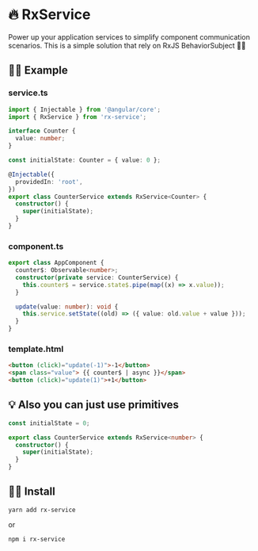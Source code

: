 # 🔥 RxService

 Power up your application services to simplify component communication scenarios. This is a simple solution that rely on RxJS BehaviorSubject 🐱‍🚀

## 👨‍💻 Example

### service.ts
```  typescript
import { Injectable } from '@angular/core';
import { RxService } from 'rx-service';

interface Counter {
  value: number;
}

const initialState: Counter = { value: 0 };

@Injectable({
  providedIn: 'root',
})
export class CounterService extends RxService<Counter> {
  constructor() {
    super(initialState);
  }
}
```
### component.ts
```  typescript
export class AppComponent {
  counter$: Observable<number>;
  constructor(private service: CounterService) {
    this.counter$ = service.state$.pipe(map((x) => x.value));
  }

  update(value: number): void {
    this.service.setState((old) => ({ value: old.value + value }));
  }
}
```
### template.html
``` html
<button (click)="update(-1)">-1</button>
<span class="value"> {{ counter$ | async }}</span>
<button (click)="update(1)">+1</button>
```

## 💡 Also you can just use primitives 
```  typescript
const initialState = 0;

export class CounterService extends RxService<number> {
  constructor() {
    super(initialState);
  }
}
```

## 🧞‍♂️ Install  
```
yarn add rx-service
```
or
```
npm i rx-service
```
